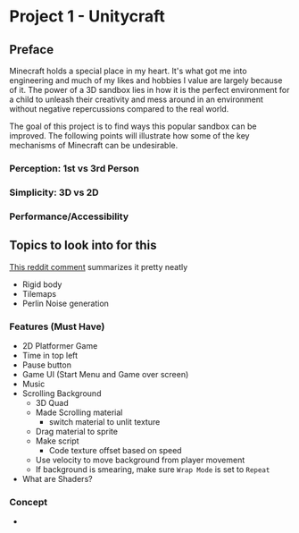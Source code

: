 # Project 1 - Unitycraft

## Preface

Minecraft holds a special place in my heart. It's what got me into engineering and much of my likes and hobbies I value are largely because of it. The power of a 3D sandbox lies in how it is the perfect environment for a child to unleash their creativity and mess around in an environment without negative repercussions compared to the real world.

The goal of this project is to find ways this popular sandbox can be improved. The following points will illustrate how some of the key mechanisms of Minecraft can be undesirable.

### Perception: 1st vs 3rd Person

### Simplicity: 3D vs 2D

### Performance/Accessibility

## Topics to look into for this

[This reddit comment](https://www.reddit.com/r/Unity2D/comments/173aupy/comment/k427c6q/?utm_source=share&utm_medium=web3x&utm_name=web3xcss&utm_term=1&utm_content=share_button) summarizes it pretty neatly

-   Rigid body
-   Tilemaps
-   Perlin Noise generation

### Features (Must Have)

-   2D Platformer Game
-   Time in top left
-   Pause button
-   Game UI (Start Menu and Game over screen)
-   Music
-   Scrolling Background
    -   3D Quad
    -   Made Scrolling material
        -   switch material to unlit texture
    -   Drag material to sprite
    -   Make script
        -   Code texture offset based on speed
    -   Use velocity to move background from player movement
    -   If background is smearing, make sure `Wrap Mode` is set to `Repeat`
-   What are Shaders?

### Concept

-
